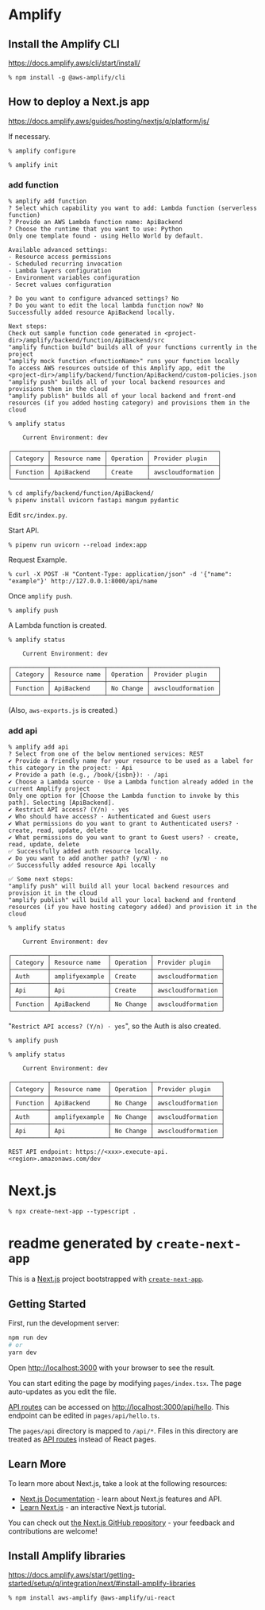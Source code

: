 # Amplify

## Install the Amplify CLI

https://docs.amplify.aws/cli/start/install/

```
% npm install -g @aws-amplify/cli
```

## How to deploy a Next.js app

https://docs.amplify.aws/guides/hosting/nextjs/q/platform/js/

If necessary.

```
% amplify configure
```

```
% amplify init
```

### add function

```
% amplify add function
? Select which capability you want to add: Lambda function (serverless function)
? Provide an AWS Lambda function name: ApiBackend
? Choose the runtime that you want to use: Python
Only one template found - using Hello World by default.

Available advanced settings:
- Resource access permissions
- Scheduled recurring invocation
- Lambda layers configuration
- Environment variables configuration
- Secret values configuration

? Do you want to configure advanced settings? No
? Do you want to edit the local lambda function now? No
Successfully added resource ApiBackend locally.

Next steps:
Check out sample function code generated in <project-dir>/amplify/backend/function/ApiBackend/src
"amplify function build" builds all of your functions currently in the project
"amplify mock function <functionName>" runs your function locally
To access AWS resources outside of this Amplify app, edit the <project-dir>/amplify/backend/function/ApiBackend/custom-policies.json
"amplify push" builds all of your local backend resources and provisions them in the cloud
"amplify publish" builds all of your local backend and front-end resources (if you added hosting category) and provisions them in the cloud
```

```
% amplify status

    Current Environment: dev

┌──────────┬───────────────┬───────────┬───────────────────┐
│ Category │ Resource name │ Operation │ Provider plugin   │
├──────────┼───────────────┼───────────┼───────────────────┤
│ Function │ ApiBackend    │ Create    │ awscloudformation │
└──────────┴───────────────┴───────────┴───────────────────┘
```

```
% cd amplify/backend/function/ApiBackend/
% pipenv install uvicorn fastapi mangum pydantic
```

Edit `src/index.py`.

Start API.

```
% pipenv run uvicorn --reload index:app
```

Request Example.

```
% curl -X POST -H "Content-Type: application/json" -d '{"name": "example"}' http://127.0.0.1:8000/api/name
```

Once `amplify push`.

```
% amplify push
```

A Lambda function is created.

```
% amplify status

    Current Environment: dev

┌──────────┬───────────────┬───────────┬───────────────────┐
│ Category │ Resource name │ Operation │ Provider plugin   │
├──────────┼───────────────┼───────────┼───────────────────┤
│ Function │ ApiBackend    │ No Change │ awscloudformation │
└──────────┴───────────────┴───────────┴───────────────────┘
```

(Also, `aws-exports.js` is created.)

### add api

```
% amplify add api
? Select from one of the below mentioned services: REST
✔ Provide a friendly name for your resource to be used as a label for this category in the project: · Api
✔ Provide a path (e.g., /book/{isbn}): · /api
✔ Choose a Lambda source · Use a Lambda function already added in the current Amplify project
Only one option for [Choose the Lambda function to invoke by this path]. Selecting [ApiBackend].
✔ Restrict API access? (Y/n) · yes
✔ Who should have access? · Authenticated and Guest users
✔ What permissions do you want to grant to Authenticated users? · create, read, update, delete
✔ What permissions do you want to grant to Guest users? · create, read, update, delete
✅ Successfully added auth resource locally.
✔ Do you want to add another path? (y/N) · no
✅ Successfully added resource Api locally

✅ Some next steps:
"amplify push" will build all your local backend resources and provision it in the cloud
"amplify publish" will build all your local backend and frontend resources (if you have hosting category added) and provision it in the cloud
```

```
% amplify status

    Current Environment: dev

┌──────────┬────────────────┬───────────┬───────────────────┐
│ Category │ Resource name  │ Operation │ Provider plugin   │
├──────────┼────────────────┼───────────┼───────────────────┤
│ Auth     │ amplifyexample │ Create    │ awscloudformation │
├──────────┼────────────────┼───────────┼───────────────────┤
│ Api      │ Api            │ Create    │ awscloudformation │
├──────────┼────────────────┼───────────┼───────────────────┤
│ Function │ ApiBackend     │ No Change │ awscloudformation │
└──────────┴────────────────┴───────────┴───────────────────┘
```

"`Restrict API access? (Y/n) · yes`", so the Auth is also created.

```
% amplify push
```

```
% amplify status

    Current Environment: dev

┌──────────┬────────────────┬───────────┬───────────────────┐
│ Category │ Resource name  │ Operation │ Provider plugin   │
├──────────┼────────────────┼───────────┼───────────────────┤
│ Function │ ApiBackend     │ No Change │ awscloudformation │
├──────────┼────────────────┼───────────┼───────────────────┤
│ Auth     │ amplifyexample │ No Change │ awscloudformation │
├──────────┼────────────────┼───────────┼───────────────────┤
│ Api      │ Api            │ No Change │ awscloudformation │
└──────────┴────────────────┴───────────┴───────────────────┘

REST API endpoint: https://<xxx>.execute-api.<region>.amazonaws.com/dev
```

# Next.js

```
% npx create-next-app --typescript .
```

# readme generated by `create-next-app`

This is a [Next.js](https://nextjs.org/) project bootstrapped with [`create-next-app`](https://github.com/vercel/next.js/tree/canary/packages/create-next-app).

## Getting Started

First, run the development server:

```bash
npm run dev
# or
yarn dev
```

Open [http://localhost:3000](http://localhost:3000) with your browser to see the result.

You can start editing the page by modifying `pages/index.tsx`. The page auto-updates as you edit the file.

[API routes](https://nextjs.org/docs/api-routes/introduction) can be accessed on [http://localhost:3000/api/hello](http://localhost:3000/api/hello). This endpoint can be edited in `pages/api/hello.ts`.

The `pages/api` directory is mapped to `/api/*`. Files in this directory are treated as [API routes](https://nextjs.org/docs/api-routes/introduction) instead of React pages.

## Learn More

To learn more about Next.js, take a look at the following resources:

- [Next.js Documentation](https://nextjs.org/docs) - learn about Next.js features and API.
- [Learn Next.js](https://nextjs.org/learn) - an interactive Next.js tutorial.

You can check out [the Next.js GitHub repository](https://github.com/vercel/next.js/) - your feedback and contributions are welcome!

<!--
## Deploy on Vercel

The easiest way to deploy your Next.js app is to use the [Vercel Platform](https://vercel.com/new?utm_medium=default-template&filter=next.js&utm_source=create-next-app&utm_campaign=create-next-app-readme) from the creators of Next.js.

Check out our [Next.js deployment documentation](https://nextjs.org/docs/deployment) for more details.
-->

## Install Amplify libraries

https://docs.amplify.aws/start/getting-started/setup/q/integration/next/#install-amplify-libraries

```
% npm install aws-amplify @aws-amplify/ui-react
```

